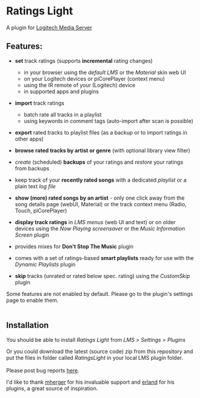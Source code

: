 Ratings Light
====

A plugin for [Logitech Media Server](https://github.com/Logitech/slimserver)<br>

## Features:

* **set** track ratings (supports **incremental** rating changes)
	* in your browser using the *default LMS* or the *Material* skin web UI
	* on your Logitech devices or piCorePlayer (context menu)
	* using the IR remote of your (Logitech) device
	* in supported apps and plugins

* **import** track ratings
	* batch rate all tracks in a playlist
	* using keywords in comment tags (auto-import after scan is possible)

* **export** rated tracks to playlist files (as a backup or to import ratings in other apps)
* **browse rated tracks by artist or genre** (with optional library view filter)
* *create* (scheduled) **backups** of your ratings and *restore* your ratings from backups
* keep track of your **recently rated songs** with a dedicated *playlist* or a plain text *log file*
* **show (more) rated songs by an artist** - only one click away from the song details page (webUI, Material) or the track context menu (Radio, Touch, piCorePlayer)
* **display track ratings** in *LMS menus* (web UI and text) or on older devices using the *Now Playing screensaver* or the *Music Information Screen* plugin
* provides mixes for **Don't Stop The Music** plugin
* comes with a set of ratings-based **smart playlists** ready for use with the *Dynamic Playlists* plugin
* **skip** tracks (unrated or rated below spec. rating) using the *CustomSkip* plugin

Some features are not enabled by default. Please go to the plugin's settings page to enable them.
<br><br>

## Installation

You should be able to install *Ratings Light* from *LMS* > *Settings* > *Plugins*

Or you could download the latest (source code) zip from this repository and put the files in folder called *RatingsLight* in your local LMS plugin folder.
<br><br>
Please post bug reports [here](https://forums.slimdevices.com/showthread.php?113344-Announce-Ratings-Light).

I'd like to thank [mherger](https://github.com/mherger) for his invaluable support and [erland](https://github.com/erland) for his plugins, a great source of inspiration.